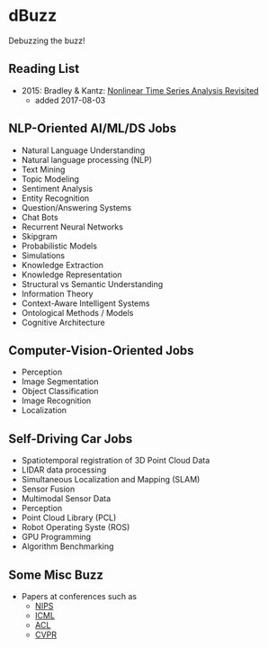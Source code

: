 # dBuzz
Debuzzing the buzz!

## Reading List
* 2015: Bradley & Kantz: [Nonlinear Time Series Analysis Revisited](http://aip.scitation.org/doi/10.1063/1.4917289?Track=CHAMC0717&utm_source=AIP+Publishing&utm_medium=email&utm_campaign=8504241_Chaos+Most+Cited+July+2017&dm_i=1XPS%2C529WX%2CC9RNQM%2CJD72R%2C1&)
  - added 2017-08-03



## NLP-Oriented AI/ML/DS Jobs
* Natural Language Understanding
* Natural language processing (NLP)
* Text Mining
* Topic Modeling
* Sentiment Analysis
* Entity Recognition
* Question/Answering Systems
* Chat Bots
* Recurrent Neural Networks
* Skipgram
* Probabilistic Models
* Simulations
* Knowledge Extraction
* Knowledge Representation
* Structural vs Semantic Understanding
* Information Theory
* Context-Aware Intelligent Systems
* Ontological Methods / Models
* Cognitive Architecture


## Computer-Vision-Oriented Jobs
* Perception
* Image Segmentation
* Object Classification
* Image Recognition
* Localization

## Self-Driving Car Jobs
* Spatiotemporal registration of 3D Point Cloud Data
* LIDAR data processing
* Simultaneous Localization and Mapping (SLAM)
* Sensor Fusion
* Multimodal Sensor Data
* Perception
* Point Cloud Library (PCL)
* Robot Operating Syste (ROS)
* GPU Programming
* Algorithm Benchmarking

## Some Misc Buzz
* Papers at conferences such as
  - [NIPS](https://en.wikipedia.org/wiki/Conference_on_Neural_Information_Processing_Systems)
  - [ICML](https://en.wikipedia.org/wiki/International_Conference_on_Machine_Learning)
  - [ACL](http://acl2017.org/)
  - [CVPR](http://cvpr2017.thecvf.com/)
